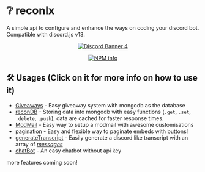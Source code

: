 # ❔ reconlx

A simple api to configure and enhance the ways on coding your discord bot. Compatible with discord.js v13.

<div align="center">
  <p>
<a href="https://discord.io/reconlx" ><img src="https://discordapp.com/api/guilds/731532456724922459/widget.png?style=banner1" alt="Discord Banner 4"/></a>
  </p>
</div>
<div align="center">
  <p>
    <a href="https://nodei.co/npm/reconlx
/"><img src="https://nodei.co/npm/reconlx.png?downloads=true&stars=true" alt="NPM info" /></a>
  </p>
</div>

## 🛠 Usages (Click on it for more info on how to use it)

-   [Giveaways](https://reconlx.github.io/reconlx-api/classes/GiveawayClient.html) - Easy giveaway system with mongodb as the database
-   [reconDB](https://reconlx.github.io/reconlx-api/classes/reconDB.html) - Storing data into mongodb with easy functions (`.get`, `.set`, `.delete`, `.push`), data are cached for faster response times.
-   [ModMail](https://reconlx.github.io/reconlx-api/classes/ModMailClient.html) - Easy way to setup a modmail with awesome customisations
-   [pagination](https://reconlx.github.io/reconlx-api/modules.html#pagination) - Easy and flexible way to paginate embeds with buttons!
-   [generateTranscript](https://reconlx.github.io/reconlx-api/modules.html#generateTranscript) - Easily generate a discord like transcript with an array of _[messages](https://reconlx.github.io/reconlx-api/interfaces/Message.html)_
-   [chatBot](https://reconlx.github.io/reconlx-api/modules.html#chatBot) - An easy chatbot without api key

more features coming soon!
